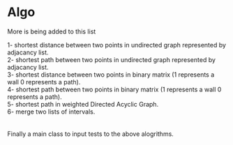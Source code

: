# Algo
More is being added to this list

1- shortest distance between two points in undirected graph represented by adjacancy list.<br/>
2- shortest path between two points in undirected graph represented by adjacancy list.<br/>
3- shortest distance between two points in binary matrix (1 represents a wall 0 represents a path).<br/>
4- shortest path between two points in binary matrix (1 represents a wall 0 represents a path).<br/>
5- shortest path in weighted Directed Acyclic Graph.<br/>
6- merge two lists of intervals.<br/>
<br/>
<br/>
Finally a main class to input tests to the above alogrithms. 
